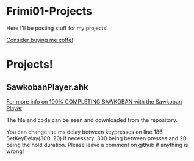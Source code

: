# Frimi01-Projects
Here I'll be posting stuff for my projects!

[Consider buying me coffe!](https://ko-fi.com/frimi01)

# Projects!

## SawkobanPlayer.ahk
[For more info on 100% COMPLETING SAWKOBAN with the Sawkoban Player](https://ko-fi.com/post/HOW-TO-BEAT-SAWKOBAN-100-B0B119AUZ0?justpublished=true&alias=HOW-TO-BEAT-SAWKOBAN-100-B0B119AUZ0#shareNewPostModal)

The file and code can be seen and downloaded from the repository. 

You can change the ms delay between keypresses on line 186 SetKeyDelay(300, 20) if necessary. 300 being between presses and 20 being the hold duration. Please leave a comment on github if anything is wrong!
